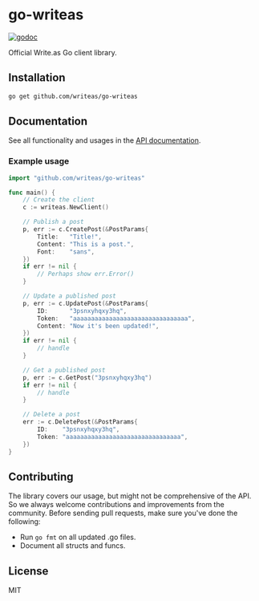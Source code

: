 # go-writeas

[![godoc](https://godoc.org/github.com/writeas/go-writeas?status.svg)](https://godoc.org/github.com/writeas/go-writeas)

Official Write.as Go client library.

## Installation

```bash
go get github.com/writeas/go-writeas
```

## Documentation

See all functionality and usages in the [API documentation](https://writeas.github.io/docs/).

### Example usage

```go
import "github.com/writeas/go-writeas"

func main() {
	// Create the client
	c := writeas.NewClient()

	// Publish a post
	p, err := c.CreatePost(&PostParams{
		Title:   "Title!",
		Content: "This is a post.",
		Font:    "sans",
	})
	if err != nil {
		// Perhaps show err.Error()
	}

	// Update a published post
	p, err := c.UpdatePost(&PostParams{
		ID:      "3psnxyhqxy3hq",
		Token:   "aaaaaaaaaaaaaaaaaaaaaaaaaaaaaaaa",
		Content: "Now it's been updated!",
	})
	if err != nil {
		// handle
	}

	// Get a published post
	p, err := c.GetPost("3psnxyhqxy3hq")
	if err != nil {
		// handle
	}

	// Delete a post
	err := c.DeletePost(&PostParams{
		ID:    "3psnxyhqxy3hq",
		Token: "aaaaaaaaaaaaaaaaaaaaaaaaaaaaaaaa",
	})
}
```

## Contributing

The library covers our usage, but might not be comprehensive of the API. So we always welcome contributions and improvements from the community. Before sending pull requests, make sure you've done the following:

* Run `go fmt` on all updated .go files.
* Document all structs and funcs.

## License

MIT
